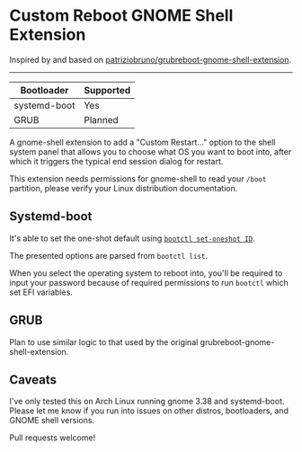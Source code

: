 # Custom Reboot GNOME Shell Extension
Inspired by and based on [patriziobruno/grubreboot-gnome-shell-extension](https://github.com/patriziobruno/grubreboot-gnome-shell-extension).

---

| Bootloader   | Supported |
| ------------ | --------- |
| systemd-boot | Yes       |
| GRUB         | Planned   |

A gnome-shell extension to add a "Custom Restart..." option to the shell system panel that allows you to choose what OS you want to boot into, after which it triggers the typical end session dialog for restart.

This extension needs permissions for gnome-shell to read your `/boot` partition, please verify your Linux distribution documentation.


## Systemd-boot

It's able to set the one-shot default using [`bootctl set-oneshot ID`](https://www.freedesktop.org/software/systemd/man/bootctl.html#set-default%20ID).

The presented options are parsed from `bootctl list`.

When you select the operating system to reboot into, you'll be required to input your password because of required permissions to run `bootctl` which set EFI variables.

## GRUB

Plan to use similar logic to that used by the original grubreboot-gnome-shell-extension.

## Caveats

I've only tested this on Arch Linux running gnome 3.38 and systemd-boot. Please let me know if you run into issues on other distros, bootloaders, and GNOME shell versions.

Pull requests welcome!
